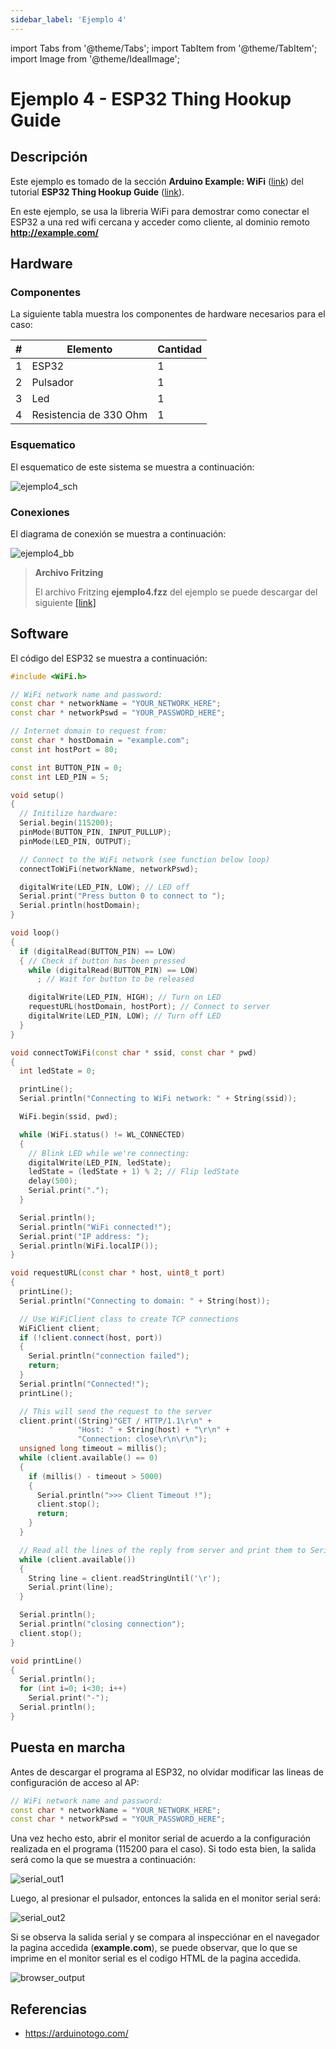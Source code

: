 ```yaml
---
sidebar_label: 'Ejemplo 4'
---
```


import Tabs from '@theme/Tabs';
import TabItem from '@theme/TabItem';
import Image from '@theme/IdealImage';

# Ejemplo 4 - ESP32 Thing Hookup Guide

## Descripción

 Este ejemplo es tomado de la sección **Arduino Example: WiFi** ([link](https://learn.sparkfun.com/tutorials/esp32-thing-hookup-guide/all#arduino-example-wifi)) del tutorial **ESP32 Thing Hookup Guide** ([link](https://learn.sparkfun.com/tutorials/esp32-thing-hookup-guide/)). 

 En este ejemplo, se usa la libreria WiFi para demostrar como conectar el ESP32 a una red wifi cercana y acceder como cliente, al dominio remoto **http://example.com/**

## Hardware

### Componentes

La siguiente tabla muestra los componentes de hardware necesarios para el caso:

|#|Elemento|Cantidad|
|----|----|----|
|1|ESP32|1|
|2|Pulsador|1|
|3|Led|1|
|4|Resistencia de 330 Ohm|1|

### Esquematico

El esquematico de este sistema se muestra a continuación:

![ejemplo4_sch](/img/sesiones/percepcion/7/ejemplo4/ejemplo4_sch.png)

### Conexiones

El diagrama de conexión se muestra a continuación:

![ejemplo4_bb](/img/sesiones/percepcion/7/ejemplo4/ejemplo4_bb.png)

> **Archivo Fritzing** 
> 
> El archivo Fritzing **ejemplo4.fzz** del ejemplo se puede descargar del siguiente [[link]](/img/sesiones/percepcion/7/ejemplo4/ejemplo4.fzz)

## Software

El código del ESP32 se muestra a continuación:


```cpp
#include <WiFi.h>

// WiFi network name and password:
const char * networkName = "YOUR_NETWORK_HERE";
const char * networkPswd = "YOUR_PASSWORD_HERE";

// Internet domain to request from:
const char * hostDomain = "example.com";
const int hostPort = 80;

const int BUTTON_PIN = 0;
const int LED_PIN = 5;

void setup()
{
  // Initilize hardware:
  Serial.begin(115200);
  pinMode(BUTTON_PIN, INPUT_PULLUP);
  pinMode(LED_PIN, OUTPUT);

  // Connect to the WiFi network (see function below loop)
  connectToWiFi(networkName, networkPswd);

  digitalWrite(LED_PIN, LOW); // LED off
  Serial.print("Press button 0 to connect to ");
  Serial.println(hostDomain);
}

void loop()
{
  if (digitalRead(BUTTON_PIN) == LOW)
  { // Check if button has been pressed
    while (digitalRead(BUTTON_PIN) == LOW)
      ; // Wait for button to be released

    digitalWrite(LED_PIN, HIGH); // Turn on LED
    requestURL(hostDomain, hostPort); // Connect to server
    digitalWrite(LED_PIN, LOW); // Turn off LED
  }
}

void connectToWiFi(const char * ssid, const char * pwd)
{
  int ledState = 0;

  printLine();
  Serial.println("Connecting to WiFi network: " + String(ssid));

  WiFi.begin(ssid, pwd);

  while (WiFi.status() != WL_CONNECTED) 
  {
    // Blink LED while we're connecting:
    digitalWrite(LED_PIN, ledState);
    ledState = (ledState + 1) % 2; // Flip ledState
    delay(500);
    Serial.print(".");
  }

  Serial.println();
  Serial.println("WiFi connected!");
  Serial.print("IP address: ");
  Serial.println(WiFi.localIP());
}

void requestURL(const char * host, uint8_t port)
{
  printLine();
  Serial.println("Connecting to domain: " + String(host));

  // Use WiFiClient class to create TCP connections
  WiFiClient client;
  if (!client.connect(host, port))
  {
    Serial.println("connection failed");
    return;
  }
  Serial.println("Connected!");
  printLine();

  // This will send the request to the server
  client.print((String)"GET / HTTP/1.1\r\n" +
               "Host: " + String(host) + "\r\n" +
               "Connection: close\r\n\r\n");
  unsigned long timeout = millis();
  while (client.available() == 0) 
  {
    if (millis() - timeout > 5000) 
    {
      Serial.println(">>> Client Timeout !");
      client.stop();
      return;
    }
  }

  // Read all the lines of the reply from server and print them to Serial
  while (client.available()) 
  {
    String line = client.readStringUntil('\r');
    Serial.print(line);
  }

  Serial.println();
  Serial.println("closing connection");
  client.stop();
}

void printLine()
{
  Serial.println();
  for (int i=0; i<30; i++)
    Serial.print("-");
  Serial.println();
}
```

## Puesta en marcha

Antes de descargar el programa al ESP32, no olvidar modificar las lineas de configuración de acceso al AP:

```cpp
// WiFi network name and password:
const char * networkName = "YOUR_NETWORK_HERE";
const char * networkPswd = "YOUR_PASSWORD_HERE";
```

Una vez hecho esto, abrir el monitor serial de acuerdo a la configuración realizada en el programa (115200 para el caso). Si todo esta bien, la salida será como la que se muestra a continuación:

![serial_out1](/img/sesiones/percepcion/7/ejemplo4/serial_out1.png)

Luego, al presionar el pulsador, entonces la salida en el monitor serial será:

![serial_out2](/img/sesiones/percepcion/7/ejemplo4/serial_out2.png)

Si se observa la salida serial y se compara al inspecciónar en el navegador la pagina accedida (**example.com**), se puede observar, que lo que se imprime en el monitor serial es el codigo HTML de la pagina accedida.

![browser_output](/img/sesiones/percepcion/7/ejemplo4/browser_output.png)

## Referencias

* https://arduinotogo.com/